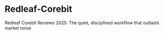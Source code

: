 # Redleaf-Corebit
Redleaf Corebit Reviews 2025: The quiet, disciplined workflow that outlasts market noise
